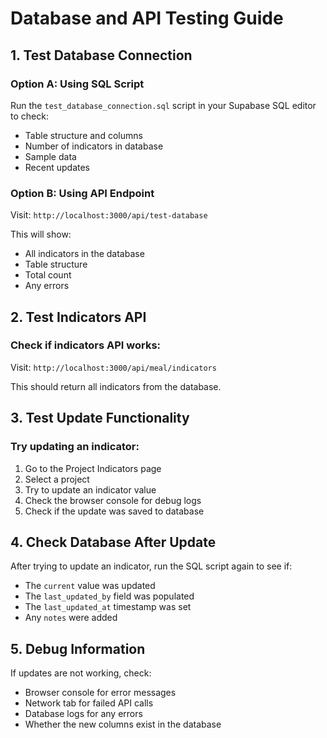 # Database and API Testing Guide

## 1. Test Database Connection

### Option A: Using SQL Script
Run the `test_database_connection.sql` script in your Supabase SQL editor to check:
- Table structure and columns
- Number of indicators in database
- Sample data
- Recent updates

### Option B: Using API Endpoint
Visit: `http://localhost:3000/api/test-database`

This will show:
- All indicators in the database
- Table structure
- Total count
- Any errors

## 2. Test Indicators API

### Check if indicators API works:
Visit: `http://localhost:3000/api/meal/indicators`

This should return all indicators from the database.

## 3. Test Update Functionality

### Try updating an indicator:
1. Go to the Project Indicators page
2. Select a project
3. Try to update an indicator value
4. Check the browser console for debug logs
5. Check if the update was saved to database

## 4. Check Database After Update

After trying to update an indicator, run the SQL script again to see if:
- The `current` value was updated
- The `last_updated_by` field was populated
- The `last_updated_at` timestamp was set
- Any `notes` were added

## 5. Debug Information

If updates are not working, check:
- Browser console for error messages
- Network tab for failed API calls
- Database logs for any errors
- Whether the new columns exist in the database
